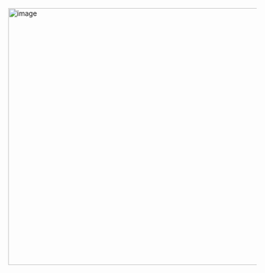 <img width="706" height="521" alt="image" src="https://github.com/user-attachments/assets/d3adda91-82f0-4159-bdf6-1c2c31975533" />
